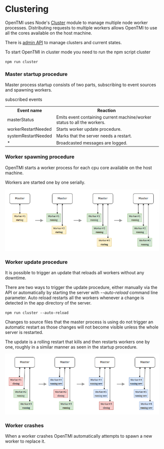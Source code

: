 # Clustering
OpenTMI uses Node's [Cluster](https://nodejs.org/dist/latest-v6.x/docs/api/cluster.html) module to manage multiple node worker processes. Distributing requests to multiple workers allows OpenTMI to use all the cores available on the host machine.

There is [admin API](APIs/admin.md) to manage clusters and current states. 

To start OpenTMI in cluster mode you need to run the npm script cluster

`npm run cluster`

### Master startup procedure
Master process startup consists of two parts, subscribing to event sources and spawning workers.

subscribed events
<table>
  <tr>
    <th>Event name</th>
    <th>Reaction</th>
  </tr>
  <tr>
    <td>masterStatus</td>
    <td>Emits event containing current machine/worker status to all the workers.</td>
  </tr>
  <tr>
    <td>workerRestartNeeded</td>
    <td>Starts worker update procedure.</td>
  </tr>
  <tr>
    <td>systemRestartNeeded</td>
    <td>Marks that the server needs a restart.</td>
  </tr>
  <tr>
    <td>*</td>
    <td>Broadcasted messages are logged.</td>
  </tr>
</table>


### Worker spawning procedure
OpenTMI starts a worker process for each cpu core available on the host machine.

Workers are started one by one serially.

![-- clustering startup image --](clustering-startup.png)


### Worker update procedure
It is possible to trigger an update that reloads all workers without any downtime.

There are two ways to trigger the update procedure, either manually via the API or automatically by starting the server with *--auto-reload* command line parameter. Auto reload restarts all the workers whenever a change is detected in the app directory of the server.

`npm run cluster --auto-reload`

Changes to source files that the master process is using do not trigger an automatic restart as those changes will not become visible unless the whole server is restarted.

The update is a rolling restart that kills and then restarts workers one by one, roughly in a similar manner as seen in the startup procedure.

![-- clustering update image --](clustering-update.png)

### Worker crashes
When a worker crashes OpenTMI automatically attempts to spawn a new worker to replace it.
